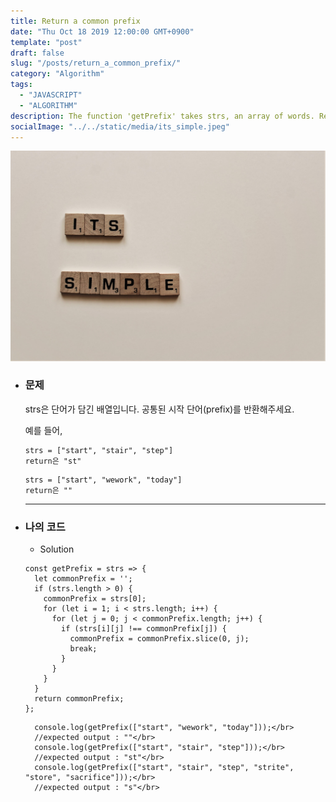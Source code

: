 ```yaml
---
title: Return a common prefix
date: "Thu Oct 18 2019 12:00:00 GMT+0900"
template: "post"
draft: false
slug: "/posts/return_a_common_prefix/"
category: "Algorithm"
tags:
  - "JAVASCRIPT"
  - "ALGORITHM"
description: The function 'getPrefix' takes strs, an array of words. Return a common prefix.
socialImage: "../../static/media/its_simple.jpeg"
---
```


<img src="../../static/media/its_simple.jpeg">

* ### 문제

  strs은 단어가 담긴 배열입니다. 공통된 시작 단어(prefix)를 반환해주세요.

  예를 들어,

  ```
  strs = ["start", "stair", "step"]
  return은 "st"
  ```

  ```
  strs = ["start", "wework", "today"]
  return은 ""
  ```

  ***

* ### 나의 코드

  + Solution
  ```
  const getPrefix = strs => {
    let commonPrefix = '';
    if (strs.length > 0) {
      commonPrefix = strs[0];
      for (let i = 1; i < strs.length; i++) {
        for (let j = 0; j < commonPrefix.length; j++) {
          if (strs[i][j] !== commonPrefix[j]) {
            commonPrefix = commonPrefix.slice(0, j);
            break;
          }
        }
      }
    }
    return commonPrefix;
  };
  ```

        console.log(getPrefix(["start", "wework", "today"]));</br>
        //expected output : ""</br>
        console.log(getPrefix(["start", "stair", "step"]));</br>
        //expected output : "st"</br>
        console.log(getPrefix(["start", "stair", "step", "strite", "store", "sacrifice"]));</br>
        //expected output : "s"</br>